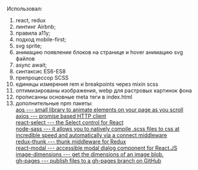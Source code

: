 Использовал: <br>

1. react, redux<br>
2. линтинг Airbnb;<br>
3. правила a11y;<br>
4. подход mobile-first;<br>
5. svg sprite;<br>
6. анимацию появление блоков на странице и hover анимацию svg файлов<br>
7. async await;<br>
8. синтаксис ES6-ES8<br>
9. препроцессор SCSS<br>
10. единицы измерения rem и breakpoints через mixin scss<br>
11. оптимизированы изображения, webp для растровых картинок фона<br>
12. прописанны основные meta теги в index.html<br>
13. дополнительные npm пакеты:<br>
    <a href="https://www.npmjs.com/package/aos">aos --- small library to animate
    elements on your page as you scroll</a><br>
    <a href="https://www.npmjs.com/package/axios">axios --- promise based HTTP
    client</a><br>
    <a href="https://www.npmjs.com/package/react-select">react-select --- the
    Select control for React</a><br>
    <a href="https://www.npmjs.com/package/node-sass">node-sass --- it allows
    you to natively compile .scss files to css at incredible speed and
    automatically via a connect middleware</a><br>
    <a href="https://www.npmjs.com/package/redux-thunk">redux-thunk --- thunk
    middleware for Redux</a><br>
    <a href="https://www.npmjs.com/package/react-modal">react-modal ---
    accessible modal dialog component for React.JS</a><br>
    <a href="https://www.npmjs.com/package/image-dimensions">image-dimensions
    --- get the dimensions of an image blob.</a><br>
    <a href="https://www.npmjs.com/package/gh-pages">gh-pages --- publish files
    to a gh-pages branch on GitHub</a><br>
